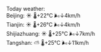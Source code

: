 Today weather:  
Beijing: ☀️   🌡️+22°C 🌬️↓4km/h  
Tianjin: ☀️   🌡️+26°C 🌬️↓4km/h  
Shijiazhuang: ☀️   🌡️+25°C 🌬️↓7km/h  
Tangshan: ⛅️  🌡️+25°C 🌬️↓11km/h  
